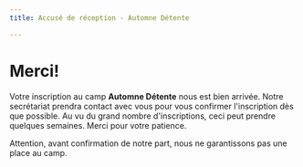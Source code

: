```yaml
---
title: Accusé de réception - Automne Détente

---
```

# Merci!

Votre inscription au camp **Automne Détente** nous est bien arrivée. Notre secrétariat prendra contact avec vous pour vous confirmer l'inscription dès que possible. Au vu du grand nombre d'inscriptions, ceci peut prendre quelques semaines. Merci pour votre patience.

Attention, avant confirmation de notre part, nous ne garantissons pas une place au camp.
